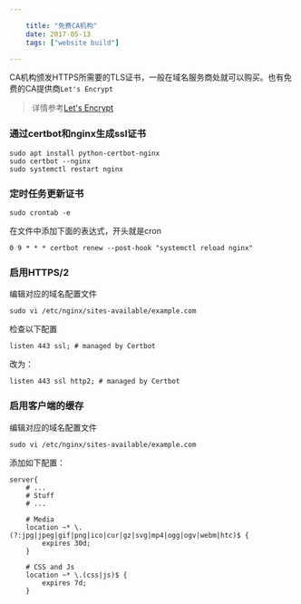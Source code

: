 ```yaml
---

    title: "免费CA机构"
    date: 2017-05-13
    tags: ["website build"]

---
```


CA机构颁发HTTPS所需要的TLS证书，一般在域名服务商处就可以购买。也有免费的CA提供商`Let's Encrypt`  
> 详情参考[Let's Encrypt](https://letsencrypt.org/getting-started/)  

### 通过certbot和nginx生成ssl证书
```shell
sudo apt install python-certbot-nginx
sudo certbot --nginx
sudo systemctl restart nginx
```

### 定时任务更新证书
```shell
sudo crontab -e
```
在文件中添加下面的表达式，开头就是cron
```
0 9 * * * certbot renew --post-hook "systemctl reload nginx"
```

### 启用HTTPS/2
编辑对应的域名配置文件
```shell
sudo vi /etc/nginx/sites-available/example.com
```
检查以下配置
```
listen 443 ssl; # managed by Certbot
```
改为：
```
listen 443 ssl http2; # managed by Certbot
```

### 启用客户端的缓存
编辑对应的域名配置文件
```shell
sudo vi /etc/nginx/sites-available/example.com
```
添加如下配置：
```
server{
    # ...
    # Stuff
    # ...

    # Media
    location ~* \.(?:jpg|jpeg|gif|png|ico|cur|gz|svg|mp4|ogg|ogv|webm|htc)$ {
        expires 30d;
    }

    # CSS and Js
    location ~* \.(css|js)$ {
        expires 7d;
    }
```
